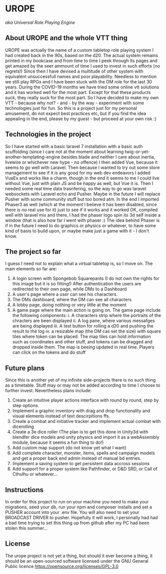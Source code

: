 # UROPE
<i>aka Universal Role Playing Engine</i>

## About UROPE and the whole VTT thing
UROPE was actually the name of a custom tabletop role playing system I had created back in the 90s, based on the d20. The actual system remains printed in my bookcase and from time to time I peek through its pages and get amazed by the seer ammount of time I used to invest in such efforts (no regrets!) Since then I have devised a multitude of other system with equivalent unsuccessfull names and poor playability. Needless to mention we still play RPGs and I have been stuck with the DM role for the last 30 years.
During the COVID-19 months we have tried some online vtt solutions and it has worked well for the most part. Except for that these products suck, they really suck for the most part. So I have decided to make my own VTT - because why not? - and - by the way - experiment with some technologies just for fun. So this is a project just for my personal amusement, do not expect best practices etc, but if you find the idea appealing in the end, please by my guest - but proceed at your own risk :)

## Technologies in the project
So I have started with a basic laravel 7 installation with a basic auth scuffolding (since I care not at the moment about learning twig-or-yet-another-templating-engine besides blade and neither I care about inertia, livewire or whichever new hype - no offence)
I then added Vue, because it seems to go well with Laravel. Then because I wanted to try out some store management to see if it is any good for my web dev endeavors I added VueEx and works like a charm, though in the end it seems to me I could live without Vue, just with plain JS and be happy as well, but Vue it is.
Then I needed some real time data trasnfering, so the way to go was laravel websockets with Laravel echo and Pusher. Maybe in the future I will replace Pusher with some community stuff but too bored atm.
In the end I imported Phaser3 as well (which at the moment I believe it has been disabled, since there is no real use for it) just to see if it works and it worked OK, compiled well with laravel mix and there, I had the phaser logo spin its 3d self inside a window (that is also how far I went with phaser :) The idea behind Phaser is if in the future I need to do graphics or physics or whatever, to have some kind of basis to build upon, or maybe make just a game with it - I don't know.

## The project so far
I guess I need not to explain what a virtual tabletop is, so I move on.
The main elements so far are:
1. A login screen with Spongebob Squarepants (I do not own the rights for this image but it is so fitting!) After authentication the users are redirected to their own page, while DMs to a Dashboard
2. A user's page where a user can see his characters.
3. The DMs dashboard, where the DM can see all characters
4. A lobby page, doing nothing or very little at the moment
5. A game page where the main action is going on. The game page include the following components:
    i. A characters strip where the portraits of the chracters are been displayed
    ii. A log pane, where various messafges are being displayed
    iii. A test button for rolling a d20 and pushing the result to the log
    iv. a resizable map (the DM cas set the size) with square tiles where token can be placed. The map tiles can hold information such as coordinates and other stuff, and tokens can be dragged and dropped inside them. The map is beeing updated in real time. Players can click on the tokens and do stuff


## Future plans
Since this is another yet of my infinite side-projects there is no such thing as a timetable. Stuff may or may not be added according to time I choose to further invest. Nevertheless plans include:
1. Create an intuitive player actions interface with round by round, step by step options.
2. Implement a graphic inventory with drag and drop functionality and visual elements instead of text descirpitions ffs.
3. Create a combat and initiative tracker and implement actual combat with dicerolling
4. Create a 3e dice roller (The plan is to get this done in Unity3d with blendfer dice models and unity physics and import it as a webAssembly module, because it seems a fun thing to do!)
5. Add custom map support (do not know yet what I want)
6. Add complete character, monster, items, spells and campaign models and get a proper back end admin instead of manual bd entries. 
8. Implement a saving system to get persistent data accross sessions
9. Add support for a proper system like Pathfinder, or D&D SRD, or Call of Cthulhu or whatever... 

## Instructions
In order for this project to run on your machine you need to make your migrations, seed your db, run your npm and composer installs and set a PUSHER account into your .env file. You will also need to set your BROADCAST DRIVER to pusher. Hopefully it will work, I personally had had a bad time trying to set this thing up from github after my PC had been stolen this summer...


## License

The urope project is not yet a thing, but should it ever become a thing, it should be an open-sourced software licensed under the GNU General Public licence https://opensource.org/licenses/GPL-3.0
